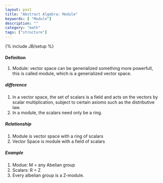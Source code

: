 ```yaml
---
layout: post
title: "Abstract Algebra: Module"
keywords: [ "Module"]
description: ""
category: "math"
tags: ["structure"]
---
```

{% include JB/setup %}

#### Definition
1. Module: vector space can be generialized something more powerfull, this is called module, which
is a generialized vector space.

##### difference
1. In a vector space, the set of scalars is a field and acts on the vectors by scalar multiplication,
subject to certain axioms such as the distributive law.
2. In a module, the scalars need only be a ring.

##### Relationship 
1. Module is vector space with a ring of scalars 
2. Vector Space is module with a field of scalars

#####  Example
1. Modue: M =  any Abelian group
2. Scalars: R = Z
3. Every albelian group is a Z-module.

